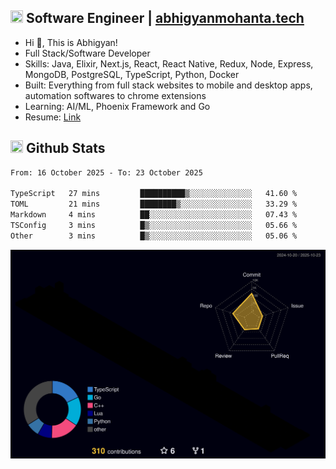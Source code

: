 ## <img src="https://media.giphy.com/media/v1.Y2lkPTc5MGI3NjExNjBuMTFuMDMxcjR0OXp2Zjk5Z3A2ajkzYWpiaDFmdWJhZzY2anM1MCZlcD12MV9naWZzX3NlYXJjaCZjdD1n/UcK7JalnjCz0k/giphy.gif" width="20" height="20" /> Software Engineer | [abhigyanmohanta.tech](https://abhigyanmohanta.tech)


- Hi 👋, This is Abhigyan!
- Full Stack/Software Developer
- Skills: Java, Elixir, Next.js, React, React Native, Redux, Node, Express, MongoDB, PostgreSQL, TypeScript, Python, Docker
- Built: Everything from full stack websites to mobile and desktop apps, automation softwares to chrome extensions
- Learning: AI/ML, Phoenix Framework and Go
- Resume: [Link](https://abhigyan-mohanta.github.io/resume/)


## <img src="https://media.giphy.com/media/v1.Y2lkPTc5MGI3NjExOTVzbjE3Z3F6bDhrNGtzYWpiODJkeTRhcHRqN3MwaGV2cTZ3ajR3eCZlcD12MV9naWZzX3NlYXJjaCZjdD1n/o0vwzuFwCGAFO/giphy.gif" width="20" height="20" /> Github Stats
<!--START_SECTION:waka-->

```txt
From: 16 October 2025 - To: 23 October 2025

TypeScript   27 mins         ██████████▒░░░░░░░░░░░░░░   41.60 %
TOML         21 mins         ████████▒░░░░░░░░░░░░░░░░   33.29 %
Markdown     4 mins          ██░░░░░░░░░░░░░░░░░░░░░░░   07.43 %
TSConfig     3 mins          █▒░░░░░░░░░░░░░░░░░░░░░░░   05.66 %
Other        3 mins          █▒░░░░░░░░░░░░░░░░░░░░░░░   05.06 %
```

<!--END_SECTION:waka-->
![](./profile-3d-contrib/profile-night-rainbow.svg)
